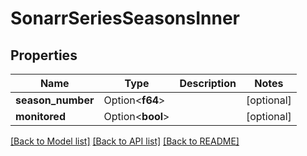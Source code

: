 # SonarrSeriesSeasonsInner

## Properties

Name | Type | Description | Notes
------------ | ------------- | ------------- | -------------
**season_number** | Option<**f64**> |  | [optional]
**monitored** | Option<**bool**> |  | [optional]

[[Back to Model list]](../README.md#documentation-for-models) [[Back to API list]](../README.md#documentation-for-api-endpoints) [[Back to README]](../README.md)


